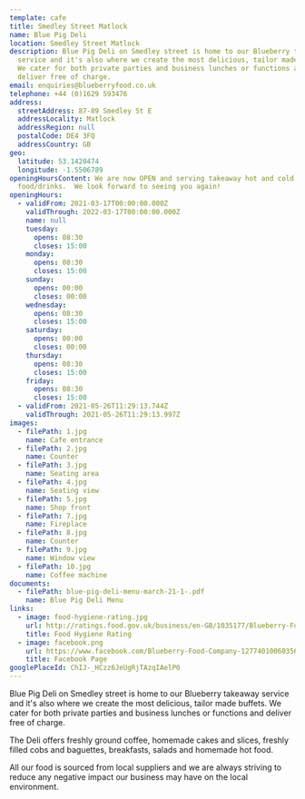 ```yaml
---
template: cafe
title: Smedley Street Matlock
name: Blue Pig Deli
location: Smedley Street Matlock
description: Blue Pig Deli on Smedley street is home to our Blueberry takeaway
  service and it's also where we create the most delicious, tailor made buffets.
  We cater for both private parties and business lunches or functions and
  deliver free of charge.
email: enquiries@blueberryfood.co.uk
telephone: +44 (0)1629 593476
address:
  streetAddress: 87-89 Smedley St E
  addressLocality: Matlock
  addressRegion: null
  postalCode: DE4 3FQ
  addressCountry: GB
geo:
  latitude: 53.1420474
  longitude: -1.5506789
openingHoursContent: We are now OPEN and serving takeaway hot and cold
  food/drinks.  We look forward to seeing you again!
openingHours:
  - validFrom: 2021-03-17T00:00:00.000Z
    validThrough: 2022-03-17T00:00:00.000Z
    name: null
    tuesday:
      opens: 08:30
      closes: 15:00
    monday:
      opens: 08:30
      closes: 15:00
    sunday:
      opens: 00:00
      closes: 00:00
    wednesday:
      opens: 08:30
      closes: 15:00
    saturday:
      opens: 00:00
      closes: 00:00
    thursday:
      opens: 08:30
      closes: 15:00
    friday:
      opens: 08:30
      closes: 15:00
  - validFrom: 2021-05-26T11:29:13.744Z
    validThrough: 2021-05-26T11:29:13.997Z
images:
  - filePath: 1.jpg
    name: Cafe entrance
  - filePath: 2.jpg
    name: Counter
  - filePath: 3.jpg
    name: Seating area
  - filePath: 4.jpg
    name: Seating view
  - filePath: 5.jpg
    name: Shop front
  - filePath: 7.jpg
    name: Fireplace
  - filePath: 8.jpg
    name: Counter
  - filePath: 9.jpg
    name: Window view
  - filePath: 10.jpg
    name: Coffee machine
documents:
  - filePath: blue-pig-deli-menu-march-21-1-.pdf
    name: Blue Pig Deli Menu
links:
  - image: food-hygiene-rating.jpg
    url: http://ratings.food.gov.uk/business/en-GB/1035177/Blueberry-Food-Company%2c-Ground-Floor-Derbyshire
    title: Food Hygiene Rating
  - image: facebook.png
    url: https://www.facebook.com/Blueberry-Food-Company-127740100603563
    title: Facebook Page
googlePlaceId: ChIJ-_HCzz6JeUgRjTAzqIAelP0
---
```


Blue Pig Deli on Smedley street is home to our Blueberry takeaway service and it's also where we create the most delicious, tailor made buffets. We cater for both private parties and business lunches or functions and deliver free of charge.

The Deli offers freshly ground coffee, homemade cakes and slices, freshly filled cobs and baguettes, breakfasts, salads and homemade hot food.

All our food is sourced from local suppliers and we are always striving to reduce any negative impact our business may have on the local environment.
